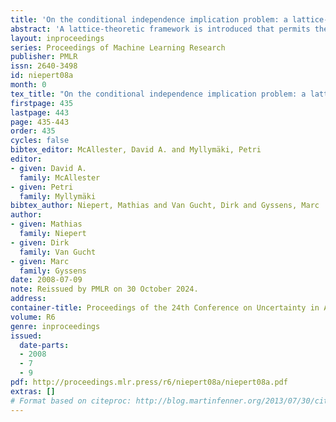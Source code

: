 ```yaml
---
title: 'On the conditional independence implication problem: a lattice-theoretic approach'
abstract: 'A lattice-theoretic framework is introduced that permits the study of the conditional independence (CI) implication problem relative to the class of discrete probability measures. Semi-lattices are associated with CI statements and a finite, sound and complete inference system relative to semi-lattice inclusions is presented. This system is shown to be (1) sound and complete for saturated CI statements, (2) complete for general CI statements, and (3) sound and complete for stable CI statements. These results yield a criterion that can be used to falsify instances of the implication problem and several heuristics are derived that approximate this "lattice-exclusion" criterion in polynomial time. Finally, we provide experimental results that relate our work to results obtained from other existing inference algorithms.'
layout: inproceedings
series: Proceedings of Machine Learning Research
publisher: PMLR
issn: 2640-3498
id: niepert08a
month: 0
tex_title: "On the conditional independence implication problem: a lattice-theoretic approach"
firstpage: 435
lastpage: 443
page: 435-443
order: 435
cycles: false
bibtex_editor: McAllester, David A. and Myllymäki, Petri
editor:
- given: David A.
  family: McAllester
- given: Petri
  family: Myllymäki
bibtex_author: Niepert, Mathias and Van Gucht, Dirk and Gyssens, Marc
author:
- given: Mathias
  family: Niepert
- given: Dirk
  family: Van Gucht
- given: Marc
  family: Gyssens 
date: 2008-07-09
note: Reissued by PMLR on 30 October 2024.
address:
container-title: Proceedings of the 24th Conference on Uncertainty in Artificial Intelligence
volume: R6
genre: inproceedings
issued:
  date-parts:
  - 2008
  - 7
  - 9
pdf: http://proceedings.mlr.press/r6/niepert08a/niepert08a.pdf
extras: []
# Format based on citeproc: http://blog.martinfenner.org/2013/07/30/citeproc-yaml-for-bibliographies/
---
```

